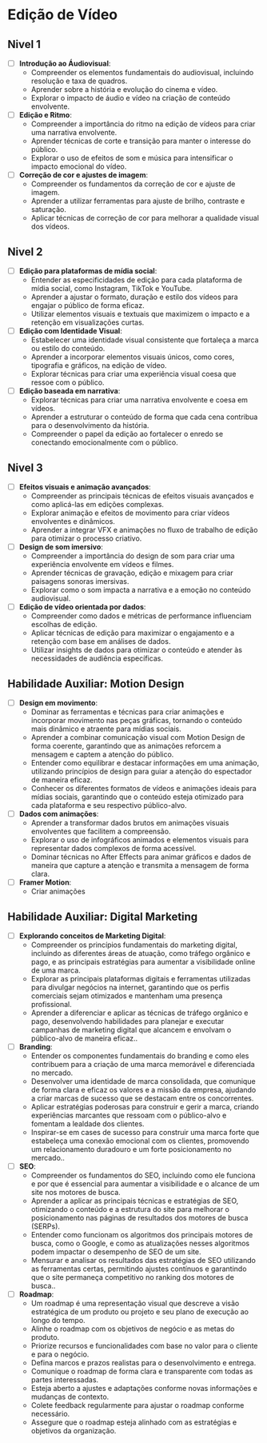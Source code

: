 # Edição de Vídeo
## Nivel 1
- [ ] **Introdução ao Áudiovisual**:
   - Compreender os elementos fundamentais do audiovisual, incluindo resolução e taxa de quadros.
   - Aprender sobre a história e evolução do cinema e vídeo.
   - Explorar o impacto de áudio e vídeo na criação de conteúdo envolvente.
- [ ] **Edição e Ritmo**:
   - Compreender a importância do ritmo na edição de vídeos para criar uma narrativa envolvente.
   - Aprender técnicas de corte e transição para manter o interesse do público.
   - Explorar o uso de efeitos de som e música para intensificar o impacto emocional do vídeo.
- [ ] **Correção de cor e ajustes de imagem**:
   - Compreender os fundamentos da correção de cor e ajuste de imagem.
   - Aprender a utilizar ferramentas para ajuste de brilho, contraste e saturação.
   - Aplicar técnicas de correção de cor para melhorar a qualidade visual dos vídeos.
## Nivel 2
- [ ] **Edição para plataformas de mídia social**:
   - Entender as especificidades de edição para cada plataforma de mídia social, como Instagram, TikTok e YouTube.
   - Aprender a ajustar o formato, duração e estilo dos vídeos para engajar o público de forma eficaz.
   - Utilizar elementos visuais e textuais que maximizem o impacto e a retenção em visualizações curtas.
- [ ] **Edição com Identidade Visual**:
   - Estabelecer uma identidade visual consistente que fortaleça a marca ou estilo do conteúdo.
   - Aprender a incorporar elementos visuais únicos, como cores, tipografia e gráficos, na edição de vídeo.
   - Explorar técnicas para criar uma experiência visual coesa que ressoe com o público.
- [ ] **Edição baseada em narrativa**:
   - Explorar técnicas para criar uma narrativa envolvente e coesa em vídeos.
   - Aprender a estruturar o conteúdo de forma que cada cena contribua para o desenvolvimento da história.
   - Compreender o papel da edição ao fortalecer o enredo se conectando emocionalmente com o público.
## Nivel 3
- [ ] **Efeitos visuais e animação avançados**:
   - Compreender as principais técnicas de efeitos visuais avançados e como aplicá-las em edições complexas.
   - Explorar animação e efeitos de movimento para criar vídeos envolventes e dinâmicos.
   - Aprender a integrar VFX e animações no fluxo de trabalho de edição para otimizar o processo criativo.
- [ ] **Design de som imersivo**:
   - Compreender a importância do design de som para criar uma experiência envolvente em vídeos e filmes.
   - Aprender técnicas de gravação, edição e mixagem para criar paisagens sonoras imersivas.
   - Explorar como o som impacta a narrativa e a emoção no conteúdo audiovisual.
- [ ] **Edição de vídeo orientada por dados**:
   - Compreender como dados e métricas de performance influenciam escolhas de edição.
   - Aplicar técnicas de edição para maximizar o engajamento e a retenção com base em análises de dados.
   - Utilizar insights de dados para otimizar o conteúdo e atender às necessidades de audiência específicas.
## Habilidade Auxiliar: Motion Design 
- [ ] **Design em movimento**:
   - Dominar as ferramentas e técnicas para criar animações e incorporar movimento nas peças gráficas, tornando o conteúdo mais dinâmico e atraente para mídias sociais.
   - Aprender a combinar comunicação visual com Motion Design de forma coerente, garantindo que as animações reforcem a mensagem e captem a atenção do público.
   - Entender como equilibrar e destacar informações em uma animação, utilizando princípios de design para guiar a atenção do espectador de maneira eficaz.
   - Conhecer os diferentes formatos de vídeos e animações ideais para mídias sociais, garantindo que o conteúdo esteja otimizado para cada plataforma e seu respectivo público-alvo.
- [ ] **Dados com animações**:
   - Aprender a transformar dados brutos em animações visuais envolventes que facilitem a compreensão.
   - Explorar o uso de infográficos animados e elementos visuais para representar dados complexos de forma acessível.
   - Dominar técnicas no After Effects para animar gráficos e dados de maneira que capture a atenção e transmita a mensagem de forma clara.
- [ ] **Framer Motion**:
   - Criar animações
## Habilidade Auxiliar: Digital Marketing 
- [ ] **Explorando conceitos de Marketing Digital**:
   - Compreender os princípios fundamentais do marketing digital, incluindo as diferentes áreas de atuação, como tráfego orgânico e pago, e as principais estratégias para aumentar a visibilidade online de uma marca.
   - Explorar as principais plataformas digitais e ferramentas utilizadas para divulgar negócios na internet, garantindo que os perfis comerciais sejam otimizados e mantenham uma presença profissional.
   - Aprender a diferenciar e aplicar as técnicas de tráfego orgânico e pago, desenvolvendo habilidades para planejar e executar campanhas de marketing digital que alcancem e envolvam o público-alvo de maneira eficaz..
- [ ] **Branding**:
   - Entender os componentes fundamentais do branding e como eles contribuem para a criação de uma marca memorável e diferenciada no mercado.
   - Desenvolver uma identidade de marca consolidada, que comunique de forma clara e eficaz os valores e a missão da empresa, ajudando a criar marcas de sucesso que se destacam entre os concorrentes.
   - Aplicar estratégias poderosas para construir e gerir a marca, criando experiências marcantes que ressoam com o público-alvo e fomentam a lealdade dos clientes.
   - Inspirar-se em cases de sucesso para construir uma marca forte que estabeleça uma conexão emocional com os clientes, promovendo um relacionamento duradouro e um forte posicionamento no mercado..
- [ ] **SEO**:
   - Compreender os fundamentos do SEO, incluindo como ele funciona e por que é essencial para aumentar a visibilidade e o alcance de um site nos motores de busca.
   - Aprender a aplicar as principais técnicas e estratégias de SEO, otimizando o conteúdo e a estrutura do site para melhorar o posicionamento nas páginas de resultados dos motores de busca (SERPs).
   - Entender como funcionam os algoritmos dos principais motores de busca, como o Google, e como as atualizações nesses algoritmos podem impactar o desempenho de SEO de um site.
   - Mensurar e analisar os resultados das estratégias de SEO utilizando as ferramentas certas, permitindo ajustes contínuos e garantindo que o site permaneça competitivo no ranking dos motores de busca..
- [ ] **Roadmap**:
   - Um roadmap é uma representação visual que descreve a visão estratégica de um produto ou projeto e seu plano de execução ao longo do tempo.
   - Alinhe o roadmap com os objetivos de negócio e as metas do produto.
   - Priorize recursos e funcionalidades com base no valor para o cliente e para o negócio.
   - Defina marcos e prazos realistas para o desenvolvimento e entrega.
   - Comunique o roadmap de forma clara e transparente com todas as partes interessadas.
   - Esteja aberto a ajustes e adaptações conforme novas informações e mudanças de contexto.
   - Colete feedback regularmente para ajustar o roadmap conforme necessário.
   - Assegure que o roadmap esteja alinhado com as estratégias e objetivos da organização.
